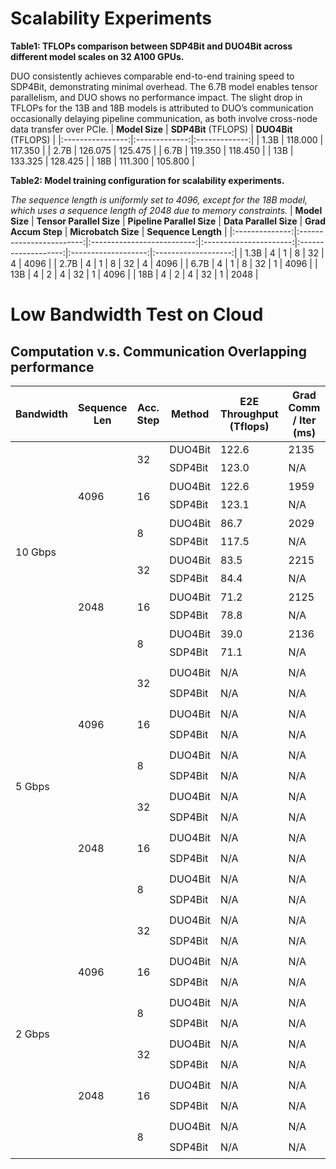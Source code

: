 # Scalability Experiments
**Table1: TFLOPs comparison between SDP4Bit and DUO4Bit across different model scales on 32 A100 GPUs.** 

DUO consistently achieves comparable end-to-end training speed to SDP4Bit, demonstrating minimal overhead. The 6.7B model enables tensor parallelism, and DUO shows no performance impact. The slight drop in TFLOPs for the 13B and 18B models is attributed to DUO’s communication occasionally delaying pipeline communication, as both involve cross-node data transfer over PCIe.
| **Model Size** | **SDP4Bit** (TFLOPS) | **DUO4Bit** (TFLOPS) |
|:----------------:|:-------------:|:-------------:|
| 1.3B           | 118.000     | 117.350     |
| 2.7B           | 126.075     | 125.475     |
| 6.7B           | 119.350     | 118.450     |
| 13B            | 133.325     | 128.425     |
| 18B            | 111.300     | 105.800     |

**Table2: Model training configuration for scalability experiments.**

*The sequence length is uniformly set to 4096, except for the 18B model, which uses a sequence length of 2048 due to memory constraints.*
| **Model Size** | **Tensor Parallel Size** | **Pipeline Parallel Size** | **Data Parallel Size** | **Grad Accum Step** | **Microbatch Size** | **Sequence Length** |
|:--------------:|:------------------------:|:--------------------------:|:----------------------:|:-------------------:|:-------------------:|:-------------------:|
| 1.3B           | 4                        | 1                          | 8                      | 32                  | 4                   | 4096                |
| 2.7B           | 4                        | 1                          | 8                      | 32                  | 4                   | 4096                |
| 6.7B           | 4                        | 1                          | 8                      | 32                  | 1                   | 4096                |
| 13B            | 4                        | 2                          | 4                      | 32                  | 1                   | 4096                |
| 18B            | 4                        | 2                          | 4                      | 32                  | 1                   | 2048                |

# Low Bandwidth Test on Cloud
## Computation v.s. Communication Overlapping performance

<table>
<thead>
<tr>
<th>Bandwidth</th>
<th>Sequence Len</th>
<th>Acc. Step</th>
<th>Method</th>
<th>E2E Throughput (Tflops)</th>
<th>Grad Comm / Iter (ms)</th>
<th>Computation / Iter (ms)</th>
<th>Full Overlap</th>
</tr>
</thead>
<tbody>
<tr><td rowspan="12">10 Gbps</td><td rowspan="6">4096</td><td rowspan="2">32</td><td>DUO4Bit</td><td>122.6</td><td>2135</td><td rowspan="2">6042</td><td>✅ Yes</td></tr>
<tr><td>SDP4Bit</td><td>123.0</td><td>N/A</td><td>❓ N/A</td></tr>
<tr><td rowspan="2">16</td><td>DUO4Bit</td><td>122.6</td><td>1959</td><td rowspan="2">3030</td><td>✅ Yes</td></tr>
<tr><td>SDP4Bit</td><td>123.1</td><td>N/A</td><td>❓ N/A</td></tr>
<tr><td rowspan="2">8</td><td>DUO4Bit</td><td>86.7</td><td>2029</td><td rowspan="2">1533</td><td>❌ No</td></tr>
<tr><td>SDP4Bit</td><td>117.5</td><td>N/A</td><td>❓ N/A</td></tr>
<tr><td rowspan="6">2048</td><td rowspan="2">32</td><td>DUO4Bit</td><td>83.5</td><td>2215</td><td rowspan="2">3024</td><td>✅ Yes</td></tr>
<tr><td>SDP4Bit</td><td>84.4</td><td>N/A</td><td>❓ N/A</td></tr>
<tr><td rowspan="2">16</td><td>DUO4Bit</td><td>71.2</td><td>2125</td><td rowspan="2">1545</td><td>❌ No</td></tr>
<tr><td>SDP4Bit</td><td>78.8</td><td>N/A</td><td>❓ N/A</td></tr>
<tr><td rowspan="2">8</td><td>DUO4Bit</td><td>39.0</td><td>2136</td><td rowspan="2">771</td><td>❌ No</td></tr>
<tr><td>SDP4Bit</td><td>71.1</td><td>N/A</td><td>❓ N/A</td></tr>
<tr><td rowspan="12">5 Gbps</td><td rowspan="6">4096</td><td rowspan="2">32</td><td>DUO4Bit</td><td>N/A</td><td>N/A</td><td rowspan="2">N/A</td><td>❓ N/A</td></tr>
<tr><td>SDP4Bit</td><td>N/A</td><td>N/A</td><td>❓ N/A</td></tr>
<tr><td rowspan="2">16</td><td>DUO4Bit</td><td>N/A</td><td>N/A</td><td rowspan="2">N/A</td><td>❓ N/A</td></tr>
<tr><td>SDP4Bit</td><td>N/A</td><td>N/A</td><td>❓ N/A</td></tr>
<tr><td rowspan="2">8</td><td>DUO4Bit</td><td>N/A</td><td>N/A</td><td rowspan="2">N/A</td><td>❓ N/A</td></tr>
<tr><td>SDP4Bit</td><td>N/A</td><td>N/A</td><td>❓ N/A</td></tr>
<tr><td rowspan="6">2048</td><td rowspan="2">32</td><td>DUO4Bit</td><td>N/A</td><td>N/A</td><td rowspan="2">N/A</td><td>❓ N/A</td></tr>
<tr><td>SDP4Bit</td><td>N/A</td><td>N/A</td><td>❓ N/A</td></tr>
<tr><td rowspan="2">16</td><td>DUO4Bit</td><td>N/A</td><td>N/A</td><td rowspan="2">N/A</td><td>❓ N/A</td></tr>
<tr><td>SDP4Bit</td><td>N/A</td><td>N/A</td><td>❓ N/A</td></tr>
<tr><td rowspan="2">8</td><td>DUO4Bit</td><td>N/A</td><td>N/A</td><td rowspan="2">N/A</td><td>❓ N/A</td></tr>
<tr><td>SDP4Bit</td><td>N/A</td><td>N/A</td><td>❓ N/A</td></tr>
<tr><td rowspan="12">2 Gbps</td><td rowspan="6">4096</td><td rowspan="2">32</td><td>DUO4Bit</td><td>N/A</td><td>N/A</td><td rowspan="2">N/A</td><td>❓ N/A</td></tr>
<tr><td>SDP4Bit</td><td>N/A</td><td>N/A</td><td>❓ N/A</td></tr>
<tr><td rowspan="2">16</td><td>DUO4Bit</td><td>N/A</td><td>N/A</td><td rowspan="2">N/A</td><td>❓ N/A</td></tr>
<tr><td>SDP4Bit</td><td>N/A</td><td>N/A</td><td>❓ N/A</td></tr>
<tr><td rowspan="2">8</td><td>DUO4Bit</td><td>N/A</td><td>N/A</td><td rowspan="2">N/A</td><td>❓ N/A</td></tr>
<tr><td>SDP4Bit</td><td>N/A</td><td>N/A</td><td>❓ N/A</td></tr>
<tr><td rowspan="6">2048</td><td rowspan="2">32</td><td>DUO4Bit</td><td>N/A</td><td>N/A</td><td rowspan="2">N/A</td><td>❓ N/A</td></tr>
<tr><td>SDP4Bit</td><td>N/A</td><td>N/A</td><td>❓ N/A</td></tr>
<tr><td rowspan="2">16</td><td>DUO4Bit</td><td>N/A</td><td>N/A</td><td rowspan="2">N/A</td><td>❓ N/A</td></tr>
<tr><td>SDP4Bit</td><td>N/A</td><td>N/A</td><td>❓ N/A</td></tr>
<tr><td rowspan="2">8</td><td>DUO4Bit</td><td>N/A</td><td>N/A</td><td rowspan="2">N/A</td><td>❓ N/A</td></tr>
<tr><td>SDP4Bit</td><td>N/A</td><td>N/A</td><td>❓ N/A</td></tr>
</tbody>
</table>
